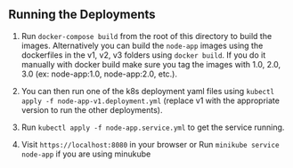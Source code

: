 ## Running the Deployments

1. Run `docker-compose build` from the root of this directory to build the images. Alternatively you can build the `node-app` images using the dockerfiles in the v1, v2, v3 folders using `docker build`. If you do it manually with docker build make sure you tag the images with 1.0, 2.0, 3.0 (ex: node-app:1.0, node-app:2.0, etc.).

1. You can then run one of the k8s deployment yaml files using `kubectl apply -f node-app-v1.deployment.yml` (replace v1 with the appropriate version to run the other deployments).

1. Run `kubectl apply -f node-app.service.yml` to get the service running.

1. Visit `https://localhost:8080` in your browser or Run `minikube service node-app` if you are using minukube